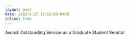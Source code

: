 ```yaml
---
layout: post
date: 2022-5-27 15:59:00-0400
inline: true
---
```


Award: Outstanding Service as a Graduate Student Senator
